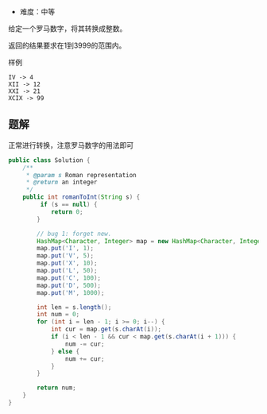 + 难度：中等

给定一个罗马数字，将其转换成整数。

返回的结果要求在1到3999的范围内。

样例

    IV -> 4
    XII -> 12
    XXI -> 21
    XCIX -> 99

## 题解

正常进行转换，注意罗马数字的用法即可

```java
public class Solution {
    /**
     * @param s Roman representation
     * @return an integer
     */
    public int romanToInt(String s) {
         if (s == null) {
            return 0;
        }

        // bug 1: forget new.
        HashMap<Character, Integer> map = new HashMap<Character, Integer>();
        map.put('I', 1);
        map.put('V', 5);
        map.put('X', 10);
        map.put('L', 50);
        map.put('C', 100);
        map.put('D', 500);
        map.put('M', 1000);

        int len = s.length();
        int num = 0;
        for (int i = len - 1; i >= 0; i--) {
            int cur = map.get(s.charAt(i));
            if (i < len - 1 && cur < map.get(s.charAt(i + 1))) {
                num -= cur;
            } else {
                num += cur;
            }
        }

        return num;
    }
}

```